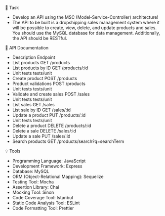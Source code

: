 📝 Task
- Develop an API using the MSC (Model-Service-Controller) architecture!
- The API to be built is a dropshipping sales management system where it will be possible to create, view, delete, and update products and sales. You should use the MySQL database for data management. Additionally, the API should be RESTful.

📄 API Documentation
- Description Endpoint
- List products GET /products
- List products by ID GET /products/:id
- Unit tests tests/unit
- Create product POST /products
- Product validations POST /products
- Unit tests tests/unit
- Validate and create sales POST /sales
- Unit tests tests/unit
- List sales GET /sales
- List sale by ID GET /sales/:id
- Update a product PUT /products/:id
- Unit tests tests/unit
- Delete a product DELETE /products/:id
- Delete a sale DELETE /sales/:id
- Update a sale PUT /sales/:id
- Search products GET /products/search?q=searchTerm

💡 Tools
- Programming Language: JavaScript
- Development Framework: Express
- Database: MySQL
- ORM (Object-Relational Mapping): Sequelize
- Testing Tool: Mocha
- Assertion Library: Chai
- Mocking Tool: Sinon
- Code Coverage Tool: Istanbul
- Static Code Analysis Tool: ESLint
- Code Formatting Tool: Prettier
